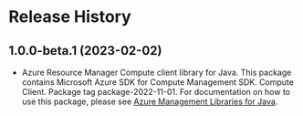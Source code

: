 # Release History

## 1.0.0-beta.1 (2023-02-02)

- Azure Resource Manager Compute client library for Java. This package contains Microsoft Azure SDK for Compute Management SDK. Compute Client. Package tag package-2022-11-01. For documentation on how to use this package, please see [Azure Management Libraries for Java](https://aka.ms/azsdk/java/mgmt).
